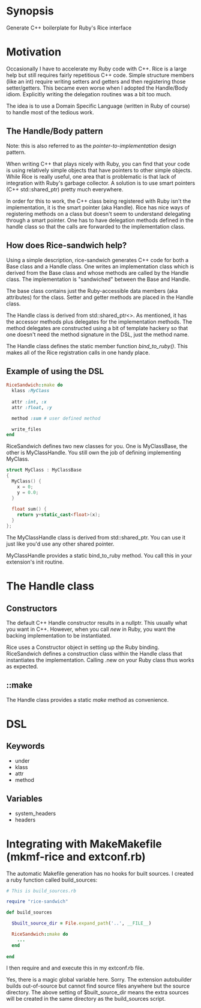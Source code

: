 # Synopsis

Generate C++ boilerplate for Ruby's Rice interface

# Motivation

Occasionally I have to accelerate my Ruby code with C++.  Rice is a
large help but still requires fairly repetitious C++ code.  Simple
structure members (like an int) require writing setters and getters
and then registering those setter/getters.  This became even worse
when I adopted the Handle/Body idiom.  Explicitly writing the
delegation routines was a bit too much.

The idea is to use a Domain Specific Language (written in Ruby of
course) to handle most of the tedious work.

## The Handle/Body pattern

Note: this is also referred to as the _pointer-to-implementation_ design pattern.

When writing C++ that plays nicely with Ruby, you can find that your
code is using relatively simple objects that have pointers to other
simple objects.  While Rice is really useful, one area that is
problematic is that lack of integration with Ruby's garbage collector.
A solution is to use smart pointers (C++ std::shared_ptr) pretty much
everywhere.

In order for this to work, the C++ class being registered with Ruby
isn't the implementation, it is the smart pointer (aka Handle).  Rice
has nice ways of registering methods on a class but doesn't seem to
understand delegating through a smart pointer.  One has to have
delegation methods defined in the handle class so that the calls are
forwarded to the implementation class.

## How does Rice-sandwich help?

Using a simple description, rice-sandwich generates C++ code for both
a Base class and a Handle class.  One writes an implementation class
which is derived from the Base class and whose methods are called by
the Handle class.  The implementation is "sandwiched" between the Base
and Handle.

The base class contains just the Ruby-accessible data members (aka
attributes) for the class.  Setter and getter methods are placed in
the Handle class.

The Handle class is derived from std::shared_ptr<>.  As mentioned, it
has the accessor methods plus delegates for the implementation
methods.  The method delegates are constructed using a bit of template
hackery so that one doesn't need the method signature in the DSL, just
the method name.

The Handle class defines the static member function _bind_to_ruby()_.
This makes all of the Rice registration calls in one handy place.

## Example of using the DSL

```ruby
RiceSandwich::make do
  klass :MyClass
  
  attr :int, :x
  attr :float, :y

  method :sum # user defined method

  write_files
end
```

RiceSandwich defines two new classes for you.  One is MyClassBase, the
other is MyClassHandle.  You still own the job of defining
implementing MyClass.

```c++
struct MyClass : MyClassBase
{
  MyClass() {
    x = 0;
    y = 0.0;
  }
  
  float sum() {
    return y+static_cast<float>(x);
  }
};
```

The MyClassHandle class is derived from std::shared_ptr<MyClass>.  You
can use it just like you'd use any other shared pointer.

MyClassHandle provides a static bind_to_ruby method.  You call this in
your extension's init routine.

# The Handle class

## Constructors

The default C++ Handle constructor results in a nullptr.  This usually
what you want in C++.  However, when you call _new_ in Ruby, you want
the backing implementation to be instantiated.

Rice uses a Constructor object in setting up the Ruby binding.
RiceSandwich defines a construction class within the Handle class that
instantiates the implementation.  Calling .new on your Ruby class
thus works as expected.

## ::make

The Handle class provides a static _make_ method as convenience.


# DSL

## Keywords

* under
* klass
* attr
* method

## Variables

* system_headers
* headers

# Integrating with MakeMakefile (mkmf-rice and extconf.rb)

The automatic Makefile generation has no hooks for built sources.  I
created a ruby function called build_sources:

```ruby
# This is build_sources.rb

require "rice-sandwich"

def build_sources

  $built_source_dir = File.expand_path('..', __FILE__)

  RiceSandwich::make do
    ...
  end
  
end
```

I then require and and execute this in my extconf.rb file.

Yes, there is a magic global variable here.  Sorry.  The extension
autobuilder builds out-of-source but cannot find source files anywhere
but the source directory.  The above setting of $built_source_dir
means the extra sources will be created in the same directory as the
build_sources script.

